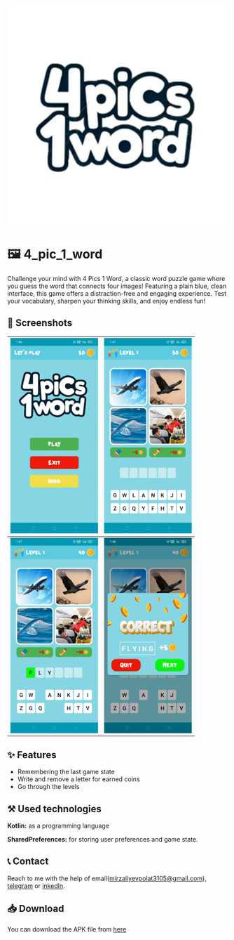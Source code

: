 
![Logo](https://github.com/MirzalievPulat/4_pic1_word/blob/main/4pic_512.jpg?raw=true)


# 🖼️ 4_pic_1_word

Challenge your mind with 4 Pics 1 Word, a classic word puzzle game where you guess the word that connects four images! Featuring a plain blue, clean interface, this game offers a distraction-free and engaging experience. Test your vocabulary, sharpen your thinking skills, and enjoy endless fun!
## 📸 Screenshots

| <img src="https://github.com/MirzalievPulat/4_pic1_word/blob/main/1.jpg?raw=true" width="200"/> | <img src="https://github.com/MirzalievPulat/4_pic1_word/blob/main/2.jpg?raw=true" width="200"/> |
|---|---|
| <img src="https://github.com/MirzalievPulat/4_pic1_word/blob/main/3.jpg?raw=true" width="200"/> | <img src="https://github.com/MirzalievPulat/4_pic1_word/blob/main/4.jpg?raw=true" width="200"/> |


## ✨ Features
- Remembering the last game state 
- Write and remove a letter for earned coins
- Go through the levels 

## ⚒️ Used technologies 

**Kotlin:** as a programming language

**SharedPreferences:** for storing user preferences and game state.


## 📞 Contact

Reach to me with the help of email(mirzaliyevpolat3105@gmail.com), [telegram](https://t.me/mirzaliyev2002) or [inkedIn](https://www.linkedin.com/in/po-lat-mirzaliyev-1628762b6/).

## 📥 Download

You can download the APK file from [here](https://github.com/MirzalievPulat/4_pic1_word/raw/main/app-release.apk)
